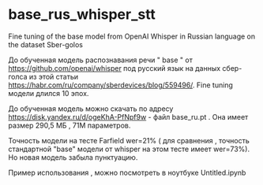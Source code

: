# base_rus_whisper_stt
Fine tuning of the base model from OpenAI Whisper in Russian language on the dataset Sber-golos

До обученная  модель распознавания речи " base " от https://github.com/openai/whisper под русский язык на данных сбер-голса из этой статьи https://habr.com/ru/company/sberdevices/blog/559496/. Fine tuning модели длился 10 эпох.

До обученная модель можно скачать по адресу https://disk.yandex.ru/d/ogeKhA-PfNpf9w - файл base_ru.pt . Она имеет размер 290,5 МБ , 71М параметров.

Точность модели на тесте Farfield wer=21% ( для сравнения , точность стандартной "base" модели от whisper на этом тесте имеет  wer=73%). Hо новая модель забыла пунктуацию.

Пример использования , можно посмотреть в ноутбуке Untitled.ipynb
